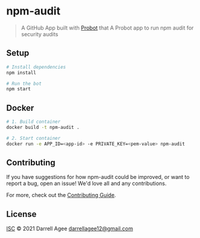 # npm-audit

> A GitHub App built with [Probot](https://github.com/probot/probot) that A Probot app to run npm audit for security audits

## Setup

```sh
# Install dependencies
npm install

# Run the bot
npm start
```

## Docker

```sh
# 1. Build container
docker build -t npm-audit .

# 2. Start container
docker run -e APP_ID=<app-id> -e PRIVATE_KEY=<pem-value> npm-audit
```

## Contributing

If you have suggestions for how npm-audit could be improved, or want to report a bug, open an issue! We'd love all and any contributions.

For more, check out the [Contributing Guide](CONTRIBUTING.md).

## License

[ISC](LICENSE) © 2021 Darrell Agee <darrellagee12@gmail.com>
